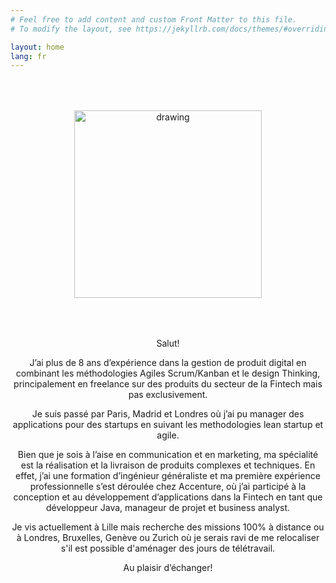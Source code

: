 ```yaml
---
# Feel free to add content and custom Front Matter to this file.
# To modify the layout, see https://jekyllrb.com/docs/themes/#overriding-theme-defaults

layout: home
lang: fr
---
```


<div style="text-align: center;padding:50px">
    <img src="{{ site.baseurl }}/assets/img/profile_photo.jpg" alt="drawing" width="300"/>
</div>

<p style="text-align: center;">
Salut!
</p>
<p style="text-align: center;">
J’ai plus de 8 ans d’expérience dans la gestion de produit digital en combinant les méthodologies Agiles Scrum/Kanban et le design Thinking, principalement en freelance sur des produits du secteur de la Fintech mais pas exclusivement.
</p>
<p style="text-align: center;">
Je suis passé par Paris, Madrid et Londres où j’ai pu manager des applications pour des startups en suivant les methodologies lean startup et agile.
</p>
<p style="text-align: center;">
Bien que je sois à l’aise en communication et en marketing, ma spécialité est la réalisation et la livraison de produits complexes et techniques. En effet, j’ai une formation d’ingénieur généraliste et ma première expérience professionnelle s’est déroulée chez Accenture, où j’ai participé à la conception et au développement d’applications dans la Fintech en tant que développeur Java, manageur de projet et business analyst.
</p>
<p style="text-align: center;">
Je vis actuellement à Lille mais recherche des missions 100% à distance ou à Londres, Bruxelles, Genève ou Zurich où je serais ravi de me relocaliser s'il est possible d'aménager des jours de télétravail.
</p>
<p style="text-align: center;">
Au plaisir d’échanger!
</p>